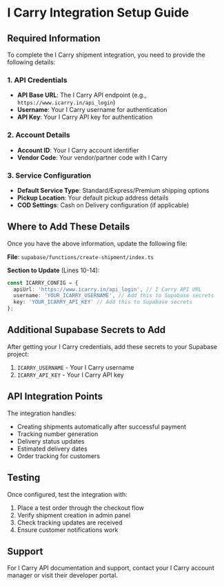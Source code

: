 # I Carry Integration Setup Guide

## Required Information

To complete the I Carry shipment integration, you need to provide the following details:

### 1. API Credentials
- **API Base URL**: The I Carry API endpoint (e.g., `https://www.icarry.in/api_login`)
- **Username**: Your I Carry username for authentication
- **API Key**: Your I Carry API key for authentication

### 2. Account Details
- **Account ID**: Your I Carry account identifier
- **Vendor Code**: Your vendor/partner code with I Carry

### 3. Service Configuration
- **Default Service Type**: Standard/Express/Premium shipping options
- **Pickup Location**: Your default pickup address details
- **COD Settings**: Cash on Delivery configuration (if applicable)

## Where to Add These Details

Once you have the above information, update the following file:

**File**: `supabase/functions/create-shipment/index.ts`

**Section to Update** (Lines 10-14):
```typescript
const ICARRY_CONFIG = {
  apiUrl: 'https://www.icarry.in/api_login', // I Carry API URL
  username: 'YOUR_ICARRY_USERNAME', // Add this to Supabase secrets
  key: 'YOUR_ICARRY_API_KEY' // Add this to Supabase secrets
};
```

## Additional Supabase Secrets to Add

After getting your I Carry credentials, add these secrets to your Supabase project:

1. `ICARRY_USERNAME` - Your I Carry username
2. `ICARRY_API_KEY` - Your I Carry API key

## API Integration Points

The integration handles:
- Creating shipments automatically after successful payment
- Tracking number generation
- Delivery status updates
- Estimated delivery dates
- Order tracking for customers

## Testing

Once configured, test the integration with:
1. Place a test order through the checkout flow
2. Verify shipment creation in admin panel
3. Check tracking updates are received
4. Ensure customer notifications work

## Support

For I Carry API documentation and support, contact your I Carry account manager or visit their developer portal.